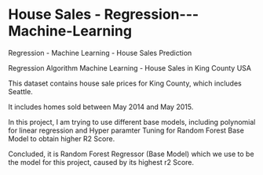 # House Sales - Regression---Machine-Learning
Regression - Machine Learning - House Sales Prediction

Regression Algorithm Machine Learning - House Sales in King County USA

This dataset contains house sale prices for King County, which includes Seattle.

It includes homes sold between May 2014 and May 2015.


In this project, I am trying to use different base models, including polynomial for linear regression and
Hyper paramter Tuning for Random Forest Base Model to obtain higher R2 Score.

Concluded, it is Random Forest Regressor (Base Model) which we use to be the model for this project, caused by its highest r2 Score.
